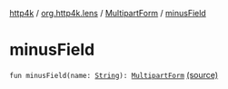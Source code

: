 [http4k](../../index.md) / [org.http4k.lens](../index.md) / [MultipartForm](index.md) / [minusField](./minus-field.md)

# minusField

`fun minusField(name: `[`String`](https://kotlinlang.org/api/latest/jvm/stdlib/kotlin/-string/index.html)`): `[`MultipartForm`](index.md) [(source)](https://github.com/http4k/http4k/blob/master/http4k-multipart/src/main/kotlin/org/http4k/lens/multipartForm.kt#L34)
